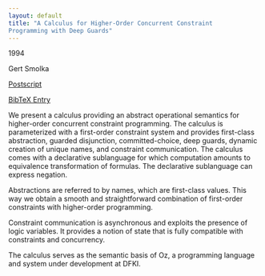 ```yaml
---
layout: default
title: "A Calculus for Higher-Order Concurrent Constraint
Programming with Deep Guards"
---
```



1994


Gert Smolka



[Postscript](http://www.ps.uni-sb.de/PapersOz/ProgrammingSysLab/RR-94-03.ps.gz)

[BibTeX Entry](http://www.ps.uni-sb.de/PapersOz/abstracts/RR-94-03.bib)


We present a calculus providing an abstract operational semantics for
higher-order concurrent constraint programming.  The calculus is
parameterized with a first-order constraint system and provides
first-class abstraction, guarded disjunction, committed-choice, deep
guards, dynamic creation of unique names, and constraint communication.
The calculus comes with a declarative sublanguage for which computation
amounts to equivalence transformation of formulas.  The declarative
sublanguage can express negation.


Abstractions are referred to by names, which are first-class values.
This way we obtain a smooth and straightforward combination of
first-order constraints with higher-order programming.


Constraint communication is asynchronous and exploits the presence of
logic variables.  It provides a notion of state that is fully compatible
with constraints and concurrency.


The calculus serves as the semantic basis of Oz, a programming language
and system under development at DFKI.




